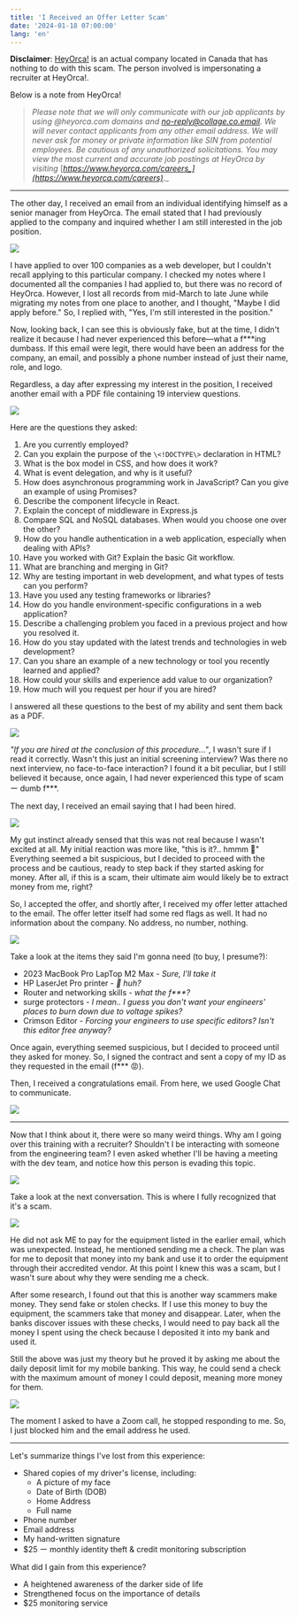 ```yaml
---
title: 'I Received an Offer Letter Scam'
date: '2024-01-18 07:00:00'
lang: 'en'
---
```


**Disclaimer**: [HeyOrca!](https://www.heyorca.com/) is an actual company located in Canada that has nothing to do with this scam. The person involved is impersonating a recruiter at HeyOrca!.

Below is a note from HeyOrca!

> _Please note that we will only communicate with our job applicants by using @heyorca.com domains and no-reply@collage.co.email. We will never contact applicants from any other email address. We will never ask for money or private information like SIN from potential employees. Be cautious of any unauthorized solicitations. You may view the most current and accurate job postings at HeyOrca by visiting_ [_https://www.heyorca.com/careers_](https://www.heyorca.com/careers)_._

---

  
The other day, I received an email from an individual identifying himself as a senior manager from HeyOrca. The email stated that I had previously applied to the company and inquired whether I am still interested in the job position.


![](/images/offer-letter-scam/scammer-email-1.webp)

I have applied to over 100 companies as a web developer, but I couldn't recall applying to this particular company. I checked my notes where I documented all the companies I had applied to, but there was no record of HeyOrca. However, I lost all records from mid-March to late June while migrating my notes from one place to another, and I thought, "Maybe I did apply before." So, I replied with, "Yes, I'm still interested in the position." 

Now, looking back, I can see this is obviously fake, but at the time, I didn't realize it because I had never experienced this before—what a f***ing dumbass. If this email were legit, there would have been an address for the company, an email, and possibly a phone number instead of just their name, role, and logo.

Regardless, a day after expressing my interest in the position, I received another email with a PDF file containing 19 interview questions.

![](/images/offer-letter-scam/scammer-email-2.webp)

Here are the questions they asked:
1. Are you currently employed?
2. Can you explain the purpose of the `\<!DOCTYPE\>` declaration in HTML?
3. What is the box model in CSS, and how does it work?
4. What is event delegation, and why is it useful?
5. How does asynchronous programming work in JavaScript? Can you give an example of using Promises?
6. Describe the component lifecycle in React.
7. Explain the concept of middleware in Express.js
8. Compare SQL and NoSQL databases. When would you choose one over the other?
9. How do you handle authentication in a web application, especially when dealing with APIs?
10. Have you worked with Git? Explain the basic Git workflow.
11. What are branching and merging in Git?
12. Why are testing important in web development, and what types of tests can you perform?
13. Have you used any testing frameworks or libraries?
14. How do you handle environment-specific configurations in a web application?
15. Describe a challenging problem you faced in a previous project and how you resolved it.
16. How do you stay updated with the latest trends and technologies in web development?
17. Can you share an example of a new technology or tool you recently learned and applied?
18. How could your skills and experience add value to our organization?
19. How much will you request per hour if you are hired?

I answered all these questions to the best of my ability and sent them back as a PDF. 

![](/images/offer-letter-scam/scammer-email-3.webp)

_"If you are hired at the conclusion of this procedure..."_, I wasn't sure if I read it correctly. Wasn't this just an initial screening interview? Was there no next interview, no face-to-face interaction? I found it a bit peculiar, but I still believed it because, once again, I had never experienced this type of scam ー dumb f***.

The next day, I received an email saying that I had been hired.

![](/images/offer-letter-scam/scammer-email-4.webp)

My gut instinct already sensed that this was not real because I wasn't excited at all. My initial reaction was more like, "this is it?.. hmmm 🤔" Everything seemed a bit suspicious, but I decided to proceed with the process and be cautious, ready to step back if they started asking for money. After all, if this is a scam, their ultimate aim would likely be to extract money from me, right?

So, I accepted the offer, and shortly after, I received my offer letter attached to the email. The offer letter itself had some red flags as well. It had no information about the company. No address, no number, nothing.

![](/images/offer-letter-scam/scammer-email-5.webp)

Take a look at the items they said I'm gonna need (to buy, I presume?):
- 2023 MacBook Pro LapTop M2 Max -  _Sure, I'll take it_
- HP LaserJet Pro printer  - _🤨 huh?_
- Router and networking skills - _what the f***?_
- surge protectors - _I mean.. I guess you don't want your engineers' places to burn down due to voltage spikes?_
- Crimson Editor - _Forcing your engineers to use specific editors? Isn't this editor free anyway?_

Once again, everything seemed suspicious, but I decided to proceed until they asked for money. So, I signed the contract and sent a copy of my ID as they requested in the email (f*** 😡).

Then, I received a congratulations email. From here, we used Google Chat to communicate.

![](/images/offer-letter-scam/scammer-email-6.webp)

---

Now that I think about it, there were so many weird things. Why am I going over this training with a recruiter? Shouldn't I be interacting with someone from the engineering team? I even asked whether I'll be having a meeting with the dev team, and notice how this person is evading this topic.

![](/images/offer-letter-scam/scammer-1.webp)

Take a look at the next conversation. This is where I fully recognized that it's a scam. 

![](/images/offer-letter-scam/scammer-2.webp)

He did not ask ME to pay for the equipment listed in the earlier email, which was unexpected. Instead, he mentioned sending me a check. The plan was for me to deposit that money into my bank and use it to order the equipment through their accredited vendor. At this point I knew this was a scam, but I wasn't sure about why they were sending me a check.

After some research, I found out that this is another way scammers make money. They send fake or stolen checks. If I use this money to buy the equipment, the scammers take that money and disappear. Later, when the banks discover issues with these checks, I would need to pay back all the money I spent using the check because I deposited it into my bank and used it.

Still the above was just my theory but he proved it by asking me about the daily deposit limit for my mobile banking. This way, he could send a check with the maximum amount of money I could deposit, meaning more money for them.

![](/images/offer-letter-scam/scammer-3.webp)

The moment I asked to have a Zoom call, he stopped responding to me. So, I just blocked him and the email address he used.

---

Let's summarize things I've lost from this experience:
- Shared copies of my driver's license, including:
	- A picture of my face
	- Date of Birth (DOB)
	- Home Address
	- Full name
- Phone number
- Email address
- My hand-written signature
- $25 ー monthly identity theft & credit monitoring subscription

What did I gain from this experience?
- A heightened awareness of the darker side of life
- Strengthened focus on the importance of details
- $25 monitoring service
